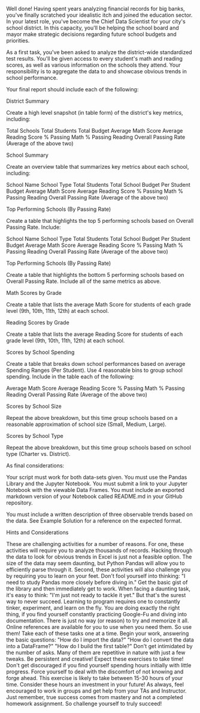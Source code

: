 Well done! Having spent years analyzing financial records for big banks, you've finally scratched your idealistic itch and joined the education sector. In your latest role, you've become the Chief Data Scientist for your city's school district. In this capacity, you'll be helping the  school board and mayor make strategic decisions regarding future school budgets and priorities.

As a first task, you've been asked to analyze the district-wide standardized test results. You'll be given access to every student's math and reading scores, as well as various information on the schools they attend. Your responsibility is to aggregate the data to and showcase obvious trends in school performance. 

Your final report should include each of the following:

District Summary


Create a high level snapshot (in table form) of the district's key metrics, including:


Total Schools
Total Students
Total Budget
Average Math Score
Average Reading Score
% Passing Math
% Passing Reading
Overall Passing Rate (Average of the above two)




School Summary


Create an overview table that summarizes key metrics about each school, including:


School Name
School Type
Total Students
Total School Budget
Per Student Budget
Average Math Score
Average Reading Score
% Passing Math
% Passing Reading
Overall Passing Rate (Average of the above two)




Top Performing Schools (By Passing Rate)


Create a table that highlights the top 5 performing schools based on Overall Passing Rate. Include:


School Name
School Type
Total Students
Total School Budget
Per Student Budget
Average Math Score
Average Reading Score
% Passing Math
% Passing Reading
Overall Passing Rate (Average of the above two)




Top Performing Schools (By Passing Rate)


Create a table that highlights the bottom 5 performing schools based on Overall Passing Rate. Include all of the same metrics as above.


Math Scores by Grade


Create a table that lists the average Math Score for students of each grade level (9th, 10th, 11th, 12th) at each school.


Reading Scores by Grade


Create a table that lists the average Reading Score for students of each grade level (9th, 10th, 11th, 12th) at each school.


Scores by School Spending


Create a table that breaks down school performances based on average Spending Ranges (Per Student). Use 4 reasonable bins to group school spending. Include in the table each of the following:


Average Math Score
Average Reading Score
% Passing Math
% Passing Reading
Overall Passing Rate (Average of the above two)




Scores by School Size


Repeat the above breakdown, but this time group schools based on a reasonable approximation of school size (Small, Medium, Large).


Scores by School Type


Repeat the above breakdown, but this time group schools based on school type (Charter vs. District).


As final considerations:


Your script must work for both data-sets given.
You must use the Pandas Library and the Jupyter Notebook.
You must submit a link to your Jupyter Notebook with the viewable Data Frames. 
You must include an exported markdown version of your Notebook called  README.md in your GitHub repository.

You must include a written description of three observable trends based on the data. 
See Example Solution for a reference on the expected format. 



Hints and Considerations


These are challenging activities for a number of reasons. For one, these activities will require you to analyze thousands of records. Hacking through the data to look for obvious trends in Excel is just not a feasible option. The size of the data may seem daunting, but Python Pandas will allow you to efficiently parse through it. 
Second, these activities will also challenge you by requiring you to learn on your feet. Don't fool yourself into thinking: "I need to study Pandas more closely before diving in." Get the basic gist of the library and then immediately get to work. When facing a daunting task, it's easy to think: "I'm just not ready to tackle it yet." But that's the surest way to never succeed. Learning to program requires one to constantly tinker, experiment, and learn on the fly. You are doing exactly the right thing, if you find yourself constantly practicing Google-Fu and diving into documentation. There is just no way (or reason) to try and memorize it all. Online references are available for you to use when you need them. So use them!
Take each of these tasks one at a time. Begin your work, answering the basic questions: "How do I import the data?" "How do I convert the data into a DataFrame?" "How do I build the first table?" Don't get intimidated by the number of asks. Many of them are repetitive in nature with just a few tweaks. Be persistent and creative!
Expect these exercises to take time! Don't get discouraged if you find yourself spending  hours initially with little progress. Force yourself to deal with the discomfort of not knowing and forge ahead. This exercise is likely to take between 15-30 hours of your time. Consider these hours an investment in your future!
As always, feel encouraged to work in groups and get help from your TAs and Instructor. Just remember, true success comes from mastery and not a completed homework assignment. So challenge yourself to truly succeed!
